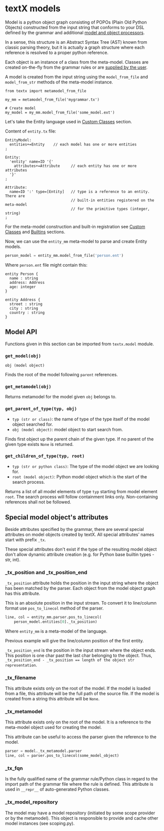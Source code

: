 # textX models

Model is a python object graph consisting of POPOs (Plain Old Python Objects)
constructed from the input string that conforms to your DSL defined by the
grammar and additional [model and object processors](metamodel.md#processors).

In a sense, this structure is an Abstract Syntax Tree (AST) known from classic
parsing theory, but it is actually a graph structure where each reference is
resolved to a proper python reference.

Each object is an instance of a class from the meta-model. Classes are created
on-the-fly from the grammar rules or are [supplied by the
user](metamodel.md#custom-classes).

A model is created from the input string using the `model_from_file` and `model_from_str`
methods of the meta-model instance.

    from textx import metamodel_from_file

    my_mm = metamodel_from_file('mygrammar.tx')

    # Create model
    my_model = my_mm.model_from_file('some_model.ext')


Let's take the Entity language used in [Custom
Classes](metamodel.md#custom-classes) section.

Content of `entity.tx` file:

    EntityModel:
      entities+=Entity    // each model has one or more entities
    ;

    Entity:
      'entity' name=ID '{'
        attributes+=Attribute     // each entity has one or more attributes
      '}'
    ;

    Attribute:
      name=ID ':' type=[Entity]   // type is a reference to an entity. There are
                                  // built-in entities registered on the meta-model
                                  // for the primitive types (integer, string)
    ;


For the meta-model construction and built-in registration see [Custom
Classes](metamodel.md#custom-classes) and
[Builtins](metamodel.md#built-in-objects) sections.

Now, we can use the `entity_mm` meta-model to parse and create Entity models.

```python
person_model = entity_mm.model_from_file('person.ent')
```

Where `person.ent` file might contain this:

    entity Person {
      name : string
      address: Address
      age: integer
    }

    entity Address {
      street : string
      city : string
      country : string
    }

## Model API

Functions given in this section can be imported from `textx.model` module.

### `get_model(obj)`

`obj (model object)`

Finds the root of the model following `parent` references.


### `get_metamodel(obj)`

Returns metamodel for the model given `obj` belongs to.

### `get_parent_of_type(typ, obj)`

- `typ (str or class)`: the name of type of the type itself of the model object
searched for.
- `obj (model object)`: model object to start search from.

Finds first object up the parent chain of the given type. If no parent of the
given type exists `None` is returned.

### `get_children_of_type(typ, root)`

- `typ (str or python class)`: The type of the model object we are looking for.
- `root (model object)`: Python model object which is the start of the search
    process.

Returns a list of all model elements of type `typ` starting from model element
`root`. The search process will follow containment links only. Non-containing
references shall not be followed.

## Special model object's attributes

Beside attributes specified by the grammar, there are several special
attributes on model objects created by textX. All special attributes' names
start with prefix `_tx`.

These special attributes don't exist if the type of the resulting model object
don't allow dynamic attribute creation (e.g. for Python base builtin types -
str, int).

### _tx_position and _tx_position_end

`_tx_position` attribute holds the position in the input string where the
object has been matched by the parser. Each object from the model object graph
has this attribute.

This is an absolute position in the input stream. To convert it to line/column
format use `pos_to_linecol` method of the parser.

```python
line, col = entity_mm.parser.pos_to_linecol(
    person_model.entities[0]._tx_position)
```

Where `entity_mm` is a meta-model of the language.

Previous example will give the line/column position of the first entity.

`_tx_position_end` is the position in the input stream where the object ends.
This position is one char past the last char belonging to the object. Thus,
`_tx_position_end - _tx_position == length of the object str representation`.


### _tx_filename

This attribute exists only on the root of the model. If the model is loaded
from a file, this attribute will be the full path of the source file. If the
model is created from a string this attribute will be `None`.

### _tx_metamodel

This attribute exists only on the root of the model. It is a reference to the
meta-model object used for creating the model.

This attribute can be useful to access the parser given the reference to the
model.

```python
parser = model._tx_metamodel.parser
line, col = parser.pos_to_linecol(some_model_object)
```

### _tx_fqn

Is the fully qualified name of the grammar rule/Python class in regard to the
import path of the grammar file where the rule is defined. This attribute is
used in `__repr__` of auto-generated Python classes.

### _tx_model_repository

The model may have a model repository (initiated by some scope provider or by
the metamodel). This object is responsible to provide and cache other model
instances (see scoping.py).

